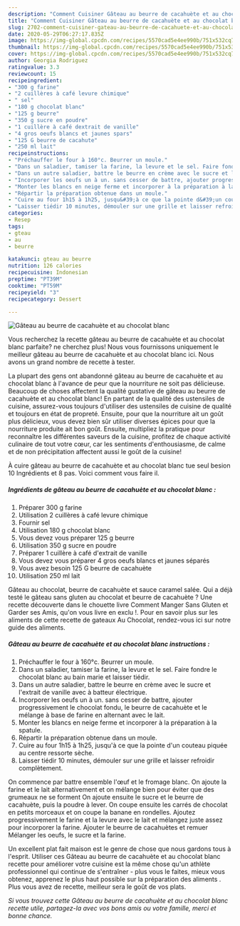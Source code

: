 ```yaml
---
description: "Comment Cuisiner Gâteau au beurre de cacahuète et au chocolat blanc"
title: "Comment Cuisiner Gâteau au beurre de cacahuète et au chocolat blanc"
slug: 2702-comment-cuisiner-gateau-au-beurre-de-cacahuete-et-au-chocolat-blanc
date: 2020-05-29T06:27:17.835Z
image: https://img-global.cpcdn.com/recipes/5570cad5e4ee990b/751x532cq70/gateau-au-beurre-de-cacahuete-et-au-chocolat-blanc-photo-principale-de-la-recette.jpg
thumbnail: https://img-global.cpcdn.com/recipes/5570cad5e4ee990b/751x532cq70/gateau-au-beurre-de-cacahuete-et-au-chocolat-blanc-photo-principale-de-la-recette.jpg
cover: https://img-global.cpcdn.com/recipes/5570cad5e4ee990b/751x532cq70/gateau-au-beurre-de-cacahuete-et-au-chocolat-blanc-photo-principale-de-la-recette.jpg
author: Georgia Rodriguez
ratingvalue: 3.3
reviewcount: 15
recipeingredient:
- "300 g farine"
- "2 cuillères à café levure chimique"
- " sel"
- "180 g chocolat blanc"
- "125 g beurre"
- "350 g sucre en poudre"
- "1 cuillère à café dextrait de vanille"
- "4 gros oeufs blancs et jaunes spars"
- "125 G beurre de cacahute"
- "250 ml lait"
recipeinstructions:
- "Préchauffer le four à 160°c. Beurrer un moule."
- "Dans un saladier, tamiser la farine, la levure et le sel. Faire fondre le chocolat blanc au bain marie et laisser tiédir."
- "Dans un autre saladier, battre le beurre en crème avec le sucre et l&#39;extrait de vanille avec à batteur électrique."
- "Incorporer les oeufs un à un. sans cesser de battre, ajouter progressivement le chocolat fondu, le beurre de cacahuète et le mélange à base de farine en alternant avec le lait."
- "Monter les blancs en neige ferme et incorporer à la préparation à la spatule."
- "Répartir la préparation obtenue dans un moule."
- "Cuire au four 1h15 à 1h25, jusqu&#39;à ce que la pointe d&#39;un couteau piquée au centre ressorte sèche."
- "Laisser tiédir 10 minutes, démouler sur une grille et laisser refroidir complètement."
categories:
- Resep
tags:
- gteau
- au
- beurre

katakunci: gteau au beurre 
nutrition: 126 calories
recipecuisine: Indonesian
preptime: "PT39M"
cooktime: "PT59M"
recipeyield: "3"
recipecategory: Dessert

---
```



![Gâteau au beurre de cacahuète et au chocolat blanc](https://img-global.cpcdn.com/recipes/5570cad5e4ee990b/751x532cq70/gateau-au-beurre-de-cacahuete-et-au-chocolat-blanc-photo-principale-de-la-recette.jpg)

Vous recherchez la recette gâteau au beurre de cacahuète et au chocolat blanc parfaite? ne cherchez plus! Nous vous fournissons uniquement le meilleur gâteau au beurre de cacahuète et au chocolat blanc ici. Nous avons un grand nombre de recette à tester.

La plupart des gens ont abandonné gâteau au beurre de cacahuète et au chocolat blanc à l'avance de peur que la nourriture ne soit pas délicieuse. Beaucoup de choses affectent la qualité gustative de gâteau au beurre de cacahuète et au chocolat blanc! En partant de la qualité des ustensiles de cuisine, assurez-vous toujours d'utiliser des ustensiles de cuisine de qualité et toujours en état de propreté. Ensuite, pour que la nourriture ait un goût plus délicieux, vous devez bien sûr utiliser diverses épices pour que la nourriture produite ait bon goût. Ensuite, multipliez la pratique pour reconnaître les différentes saveurs de la cuisine, profitez de chaque activité culinaire de tout votre cœur, car les sentiments d'enthousiasme, de calme et de non précipitation affectent aussi le goût de la cuisine!

<!--inarticleads1-->

À cuire gâteau au beurre de cacahuète et au chocolat blanc tue seul besion 10 Ingrédients et 8 pas. Voici comment vous faire il.

##### Ingrédients de gâteau au beurre de cacahuète et au chocolat blanc :

1. Préparer 300 g farine
1. Utilisation 2 cuillères à café levure chimique
1. Fournir  sel
1. Utilisation 180 g chocolat blanc
1. Vous devez vous préparer 125 g beurre
1. Utilisation 350 g sucre en poudre
1. Préparer 1 cuillère à café d&#39;extrait de vanille
1. Vous devez vous préparer 4 gros oeufs blancs et jaunes séparés
1. Vous avez besoin 125 G beurre de cacahuète
1. Utilisation 250 ml lait


Gâteau au chocolat, beurre de cacahuète et sauce caramel salée. Qui a déjà testé le gâteau sans gluten au chocolat et beurre de cacahuète ? Une recette découverte dans le chouette livre Comment Manger Sans Gluten et Garder ses Amis, qu&#39;on vous livre en exclu !. Pour en savoir plus sur les aliments de cette recette de gateaux Au Chocolat, rendez-vous ici sur notre guide des aliments. 

<!--inarticleads2-->

##### Gâteau au beurre de cacahuète et au chocolat blanc instructions :

1. Préchauffer le four à 160°c. Beurrer un moule.
1. Dans un saladier, tamiser la farine, la levure et le sel. Faire fondre le chocolat blanc au bain marie et laisser tiédir.
1. Dans un autre saladier, battre le beurre en crème avec le sucre et l&#39;extrait de vanille avec à batteur électrique.
1. Incorporer les oeufs un à un. sans cesser de battre, ajouter progressivement le chocolat fondu, le beurre de cacahuète et le mélange à base de farine en alternant avec le lait.
1. Monter les blancs en neige ferme et incorporer à la préparation à la spatule.
1. Répartir la préparation obtenue dans un moule.
1. Cuire au four 1h15 à 1h25, jusqu&#39;à ce que la pointe d&#39;un couteau piquée au centre ressorte sèche.
1. Laisser tiédir 10 minutes, démouler sur une grille et laisser refroidir complètement.


On commence par battre ensemble l&#39;œuf et le fromage blanc. On ajoute la farine et le lait alternativement et on mélange bien pour éviter que des grumeaux ne se forment On ajoute ensuite le sucre et le beurre de cacahuète, puis la poudre à lever. On coupe ensuite les carrés de chocolat en petits morceaux et on coupe la banane en rondelles. Ajoutez progressivement le farine et la levure avec le lait et mélangez juste assez pour incorporer la farine. Ajouter le beurre de cacahuètes et remuer Mélanger les oeufs, le sucre et la farine. 

<!--inarticleads1-->

<p>
Un excellent plat fait maison est le genre de chose que nous gardons tous à l'esprit. Utiliser ces Gâteau au beurre de cacahuète et au chocolat blanc recette pour améliorer votre cuisine est la même chose qu'un athlète professionnel qui continue de s'entraîner - plus vous le faites, mieux vous obtenez, apprenez le plus haut possible sur la préparation des aliments . Plus vous avez de recette, meilleur sera le goût de vos plats.
</p>

<p>
<i>Si vous trouvez cette Gâteau au beurre de cacahuète et au chocolat blanc recette utile, partagez-la avec vos bons amis ou votre famille, merci et bonne chance.</i>
</p>
